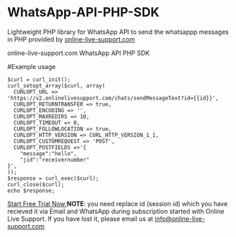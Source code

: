 # WhatsApp-API-PHP-SDK
Lightweight PHP library for WhatsApp API to send the whatsappp messages in PHP provided by [online-live-support.com](online-live-support.com)

online-live-support.com WhatsApp API PHP SDK

#Example usage

```<?php
$curl = curl_init();
curl_setopt_array($curl, array(
  CURLOPT_URL => 'https://v2.onlinelivesupport.com/chats/sendMessageText?id={{id}}',
  CURLOPT_RETURNTRANSFER => true,
  CURLOPT_ENCODING => '',
  CURLOPT_MAXREDIRS => 10,
  CURLOPT_TIMEOUT => 0,
  CURLOPT_FOLLOWLOCATION => true,
  CURLOPT_HTTP_VERSION => CURL_HTTP_VERSION_1_1,
  CURLOPT_CUSTOMREQUEST => 'POST',
  CURLOPT_POSTFIELDS =>'{
    "message":"hello",
    "jid":"receivernumber"
}',
));
$response = curl_exec($curl);
curl_close($curl);
echo $response;
```
[Start Free Trial Now
](https://payments.pabbly.com/subscribe/63d0ffb8d1695c731abb4d3a/1-whatsapp-v2-instance)
**NOTE**: you need replace id (session id) which you have recieved it via Email and WhatsApp during subscription started with Online Live Support. If you have lost it, please email us at info@online-live-support.com
